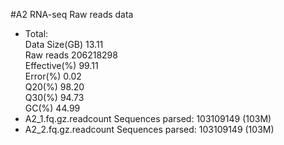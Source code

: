 #A2 RNA-seq Raw reads data
- Total:<br>
	Data Size(GB) 13.11<br>
	Raw reads 206218298
	<br>Effective(%) 99.11
	<br>Error(%) 0.02
	<br>Q20(%) 98.20
	<br>Q30(%) 94.73
	<br>GC(%) 44.99
- A2_1.fq.gz.readcount 
	Sequences parsed: 103109149 (103M)
- A2_2.fq.gz.readcount 
	Sequences parsed: 103109149 (103M)



